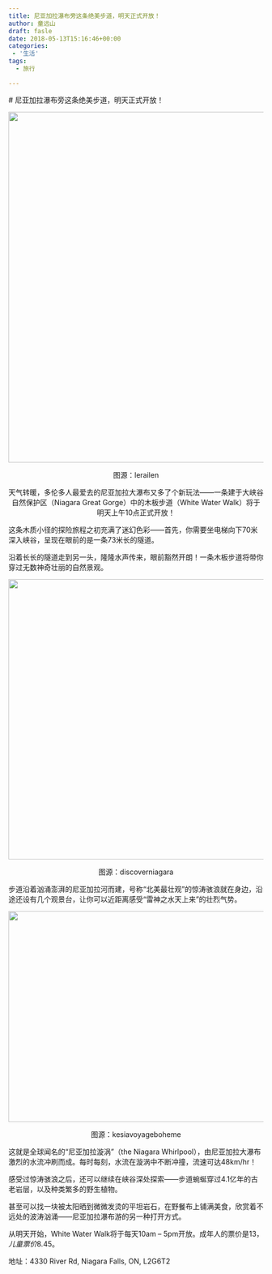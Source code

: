 ```yaml
---
title: 尼亚加拉瀑布旁这条绝美步道，明天正式开放！
author: 童远山
draft: fasle
date: 2018-05-13T15:16:46+00:00
categories:
 - '生活'
tags:
  - 旅行

---
```

\# 尼亚加拉瀑布旁这条绝美步道，明天正式开放！

<img decoding="async" loading="lazy" class="size-full wp-image-1525 aligncenter" src="http://52sask.com/img/post/%E5%A4%A7%E7%80%91%E5%B8%83%E6%AD%A5%E8%A1%8C%E9%81%931.jpeg" alt="" width="554" height="692" /> 

<p style="text-align: center;">
  图源：lerailen
</p>

<p style="text-align: center;">
  天气转暖，多伦多人最爱去的尼亚加拉大瀑布又多了个新玩法——一条建于大峡谷自然保护区（Niagara Great Gorge）中的木板步道（White Water Walk）将于明天上午10点正式开放！
</p>

这条木质小径的探险旅程之初充满了迷幻色彩——首先，你需要坐电梯向下70米深入峡谷，呈现在眼前的是一条73米长的隧道。

沿着长长的隧道走到另一头，隆隆水声传来，眼前豁然开朗！一条木板步道将带你穿过无数神奇壮丽的自然景观。

<img decoding="async" loading="lazy" class="aligncenter size-full" src="https://ysgl.b-cdn.net/post/2018/0513/%E5%A4%A7%E7%80%91%E5%B8%83%E6%AD%A5%E8%A1%8C%E9%81%932.jpeg" width="554" height="553" /> 

<p style="text-align: center;">
  图源：discoverniagara
</p>

步道沿着汹涌澎湃的尼亚加拉河而建，号称“北美最壮观”的惊涛骇浪就在身边，沿途还设有几个观景台，让你可以近距离感受“雷神之水天上来”的壮烈气势。

<img decoding="async" loading="lazy" class="aligncenter size-full" src="https://ysgl.b-cdn.net/post/2018/0513/%E5%A4%A7%E7%80%91%E5%B8%83%E6%AD%A5%E8%A1%8C%E9%81%933.jpeg" width="555" height="416" /> 

<p style="text-align: center;">
  图源：kesiavoyageboheme
</p>

这就是全球闻名的“尼亚加拉漩涡”（the Niagara Whirlpool），由尼亚加拉大瀑布激烈的水流冲刷而成。每时每刻，水流在漩涡中不断冲撞，流速可达48km/hr！

感受过惊涛骇浪之后，还可以继续在峡谷深处探索——步道蜿蜒穿过4.1亿年的古老岩层，以及种类繁多的野生植物。

甚至可以找一块被太阳晒到微微发烫的平坦岩石，在野餐布上铺满美食，欣赏着不远处的波涛汹涌——尼亚加拉瀑布游的另一种打开方式。

从明天开始，White Water Walk将于每天10am &#8211; 5pm开放。成年人的票价是$13，儿童票价$8.45。

地址：4330 River Rd, Niagara Falls, ON, L2G6T2